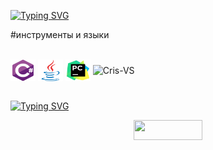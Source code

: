[![Typing SVG](https://readme-typing-svg.demolab.com?font=Press+Start+2P&size=15&duration=1500&pause=10&color=C63C3C&multiline=true&repeat=false&width=700&height=60&lines=%D0%9F%D1%80%D0%B8%D0%B2%D0%B5%D1%82%2C+%D0%BC%D0%B5%D0%BD%D1%8F+%D0%B7%D0%BE%D0%B2%D1%83%D1%82+%D0%94%D0%B0%D0%BD%D0%B8%D0%B8%D0%BB;%D0%9D%D0%BE+%D0%BC%D0%BD%D0%BE%D0%B3%D0%B8%D0%BC+%D1%8F+%D0%B8%D0%B7%D0%B2%D0%B5%D1%81%D1%82%D0%B5%D0%BD+%D0%BF%D0%BE%D0%B4+%D0%BD%D0%B8%D0%BA%D0%BE%D0%BC+_Shine)](https://git.io/typing-svg)

#инструменты и языки
<div style="display: inline_block"><br>
  <img align="center" alt="Cris-Csharp" height="35" width="40" src="https://raw.githubusercontent.com/devicons/devicon/master/icons/csharp/csharp-original.svg">
  <img align="center" alt="Cris-python" height="35" width="40" src="https://raw.githubusercontent.com/devicons/devicon/master/icons/java/java-original.svg">
  <img align="center" alt="Cris-pycharm" height="35" width="40" src="https://raw.githubusercontent.com/devicons/devicon/master/icons/pycharm/pycharm-original.svg">
  <img align="center" alt="Cris-VS" height="35" width="40" src="https://visualstudio.microsoft.com/wp-content/uploads/2021/10/Product-Icon.svg">
</div><br>

[![Typing SVG](https://readme-typing-svg.demolab.com?font=Press+Start+2P&duration=500&pause=10&color=C63C3C&background=1BFFDE00&vCenter=true&repeat=false&width=405&height=35&lines=%D0%9E%D1%81%D1%82%D0%B0%D0%BB%D1%8C%D0%BD%D0%B0%D1%8F+%D0%B8%D0%BD%D1%84%D0%BE%D1%80%D0%BC%D0%B0%D1%86%D0%B8%D1%8F%3A)](https://git.io/typing-svg)

<div align="left" style="display: flex; justify-content: center;">
  <a href="https://discord.gg/35uYNKRRRY">
    <img align="center" height="32" width="110" src="https://wsrv.nl/?url=https%3A%2F%2Ftr7zw.dev%2Fcurse%2FDiscord.png&n=-1">
  </a>
</div>
